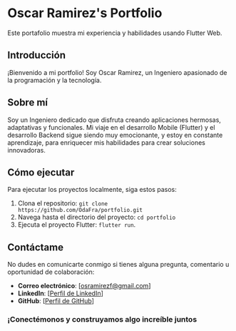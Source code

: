 # Oscar Ramirez's Portfolio

Este portafolio muestra mi experiencia y habilidades usando Flutter Web.

## Introducción

¡Bienvenido a mi portfolio! Soy Oscar Ramirez, un Ingeniero apasionado de la programación y la tecnología.

## Sobre mí

Soy un Ingeniero dedicado que disfruta creando aplicaciones hermosas, adaptativas y funcionales. Mi viaje en el desarrollo Mobile (Flutter) y el desarrollo Backend sigue siendo muy emocionante, y estoy en constante aprendizaje, para enriquecer mis habilidades para crear soluciones innovadoras.

## Cómo ejecutar

Para ejecutar los proyectos localmente, siga estos pasos:

1. Clona el repositorio: `git clone https://github.com/OdaFra/portfolio.git`
2. Navega hasta el directorio del proyecto: `cd portfolio`
3. Ejecuta el proyecto Flutter: `flutter run`.

## Contáctame

No dudes en comunicarte conmigo si tienes alguna pregunta, comentario u oportunidad de colaboración:

- **Correo electrónico**: [osramirezf@gmail.com]
- **LinkedIn**: [[Perfil de LinkedIn](https://www.linkedin.com/in/oscar-ramirez-franco/)]
- **GitHub**: [[Perfil de GitHub](https://github.com/OdaFra)]

### ¡Conectémonos y construyamos algo increíble juntos
